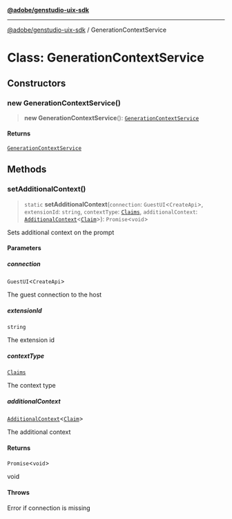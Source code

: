 [**@adobe/genstudio-uix-sdk**](../README.md)

***

[@adobe/genstudio-uix-sdk](../globals.md) / GenerationContextService

# Class: GenerationContextService

## Constructors

### new GenerationContextService()

> **new GenerationContextService**(): [`GenerationContextService`](GenerationContextService.md)

#### Returns

[`GenerationContextService`](GenerationContextService.md)

## Methods

### setAdditionalContext()

> `static` **setAdditionalContext**(`connection`: `GuestUI`\<`CreateApi`\>, `extensionId`: `string`, `contextType`: [`Claims`](../enumerations/AdditionalContextTypes.md#claims), `additionalContext`: [`AdditionalContext`](../type-aliases/AdditionalContext.md)\<[`Claim`](../type-aliases/Claim.md)\>): `Promise`\<`void`\>

Sets additional context on the prompt

#### Parameters

##### connection

`GuestUI`\<`CreateApi`\>

The guest connection to the host

##### extensionId

`string`

The extension id

##### contextType

[`Claims`](../enumerations/AdditionalContextTypes.md#claims)

The context type

##### additionalContext

[`AdditionalContext`](../type-aliases/AdditionalContext.md)\<[`Claim`](../type-aliases/Claim.md)\>

The additional context

#### Returns

`Promise`\<`void`\>

void

#### Throws

Error if connection is missing
